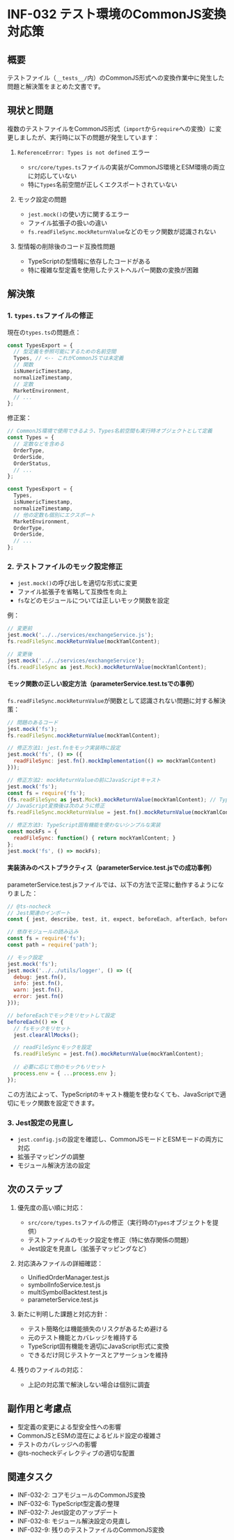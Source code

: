 # INF-032 テスト環境のCommonJS変換対応策

## 概要

テストファイル（`__tests__/`内）のCommonJS形式への変換作業中に発生した問題と解決策をまとめた文書です。

## 現状と問題

複数のテストファイルをCommonJS形式（`import`から`require`への変換）に変更しましたが、実行時に以下の問題が発生しています：

1. `ReferenceError: Types is not defined` エラー
   - `src/core/types.ts`ファイルの実装がCommonJS環境とESM環境の両立に対応していない
   - 特に`Types`名前空間が正しくエクスポートされていない

2. モック設定の問題
   - `jest.mock()`の使い方に関するエラー
   - ファイル拡張子の扱いの違い
   - `fs.readFileSync.mockReturnValue`などのモック関数が認識されない

3. 型情報の削除後のコード互換性問題
   - TypeScriptの型情報に依存したコードがある
   - 特に複雑な型定義を使用したテストヘルパー関数の変換が困難

## 解決策

### 1. `types.ts`ファイルの修正

現在の`types.ts`の問題点：
```javascript
const TypesExport = {
  // 型定義を参照可能にするための名前空間
  Types, // <-- これがCommonJSでは未定義
  // 関数
  isNumericTimestamp,
  normalizeTimestamp,
  // 定数
  MarketEnvironment,
  // ...
};
```

修正案：
```javascript
// CommonJS環境で使用できるよう、Types名前空間も実行時オブジェクトとして定義
const Types = {
  // 定数などを含める
  OrderType,
  OrderSide,
  OrderStatus,
  // ...
};

const TypesExport = {
  Types,
  isNumericTimestamp,
  normalizeTimestamp,
  // 他の定数も個別にエクスポート
  MarketEnvironment,
  OrderType,
  OrderSide,
  // ...
};
```

### 2. テストファイルのモック設定修正

- `jest.mock()`の呼び出しを適切な形式に変更
- ファイル拡張子を省略して互換性を向上
- `fs`などのモジュールについては正しいモック関数を設定

例：
```javascript
// 変更前
jest.mock('../../services/exchangeService.js');
fs.readFileSync.mockReturnValue(mockYamlContent);

// 変更後
jest.mock('../../services/exchangeService');
(fs.readFileSync as jest.Mock).mockReturnValue(mockYamlContent);
```

#### モック関数の正しい設定方法（parameterService.test.tsでの事例）

`fs.readFileSync.mockReturnValue`が関数として認識されない問題に対する解決策：

```javascript
// 問題のあるコード
jest.mock('fs');
fs.readFileSync.mockReturnValue(mockYamlContent);

// 修正方法1: jest.fnをモック実装時に設定
jest.mock('fs', () => ({
  readFileSync: jest.fn().mockImplementation(() => mockYamlContent)
}));

// 修正方法2: mockReturnValueの前にJavaScriptキャスト
jest.mock('fs');
const fs = require('fs');
(fs.readFileSync as jest.Mock).mockReturnValue(mockYamlContent); // TypeScriptの場合
// JavaScript変換後は次のように修正
fs.readFileSync.mockReturnValue = jest.fn().mockReturnValue(mockYamlContent);

// 修正方法3: TypeScript固有機能を使わないシンプルな実装
const mockFs = {
  readFileSync: function() { return mockYamlContent; }
};
jest.mock('fs', () => mockFs);
```

#### 実装済みのベストプラクティス（parameterService.test.jsでの成功事例）

parameterService.test.jsファイルでは、以下の方法で正常に動作するようになりました：

```javascript
// @ts-nocheck
// Jest関連のインポート
const { jest, describe, test, it, expect, beforeEach, afterEach, beforeAll, afterAll } = require('@jest/globals');

// 依存モジュールの読み込み
const fs = require('fs');
const path = require('path');

// モック設定
jest.mock('fs');
jest.mock('../../utils/logger', () => ({
  debug: jest.fn(),
  info: jest.fn(),
  warn: jest.fn(),
  error: jest.fn()
}));

// beforeEachでモックをリセットして設定
beforeEach(() => {
  // fsモックをリセット
  jest.clearAllMocks();

  // readFileSyncモックを設定
  fs.readFileSync = jest.fn().mockReturnValue(mockYamlContent);
  
  // 必要に応じて他のモックもリセット
  process.env = { ...process.env };
});
```

この方法によって、TypeScriptのキャスト機能を使わなくても、JavaScriptで適切にモック関数を設定できます。

### 3. Jest設定の見直し

- `jest.config.js`の設定を確認し、CommonJSモードとESMモードの両方に対応
- 拡張子マッピングの調整
- モジュール解決方法の設定

## 次のステップ

1. 優先度の高い順に対応：
   - `src/core/types.ts`ファイルの修正（実行時の`Types`オブジェクトを提供）
   - テストファイルのモック設定を修正（特に依存関係の問題）
   - Jest設定を見直し（拡張子マッピングなど）

2. 対応済みファイルの詳細確認：
   - UnifiedOrderManager.test.js
   - symbolInfoService.test.js
   - multiSymbolBacktest.test.js
   - parameterService.test.js

3. 新たに判明した課題と対応方針：
   - テスト簡略化は機能損失のリスクがあるため避ける
   - 元のテスト機能とカバレッジを維持する
   - TypeScript固有機能を適切にJavaScript形式に変換
   - できるだけ同じテストケースとアサーションを維持

4. 残りのファイルの対応：
   - 上記の対応策で解決しない場合は個別に調査

## 副作用と考慮点

- 型定義の変更による型安全性への影響
- CommonJSとESMの混在によるビルド設定の複雑さ
- テストのカバレッジへの影響
- @ts-nocheckディレクティブの適切な配置

## 関連タスク

- INF-032-2: コアモジュールのCommonJS変換
- INF-032-6: TypeScript型定義の整理
- INF-032-7: Jest設定のアップデート
- INF-032-8: モジュール解決設定の見直し
- INF-032-9: 残りのテストファイルのCommonJS変換 